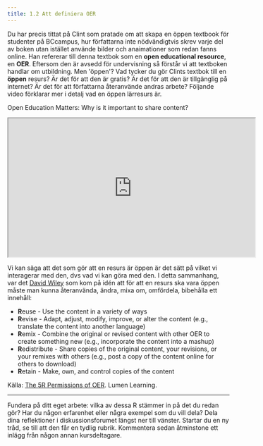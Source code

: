 ```yaml
---
title: 1.2 Att definiera OER
---
```



Du har precis tittat på Clint som pratade om att skapa en öppen textbook för studenter på BCcampus, hur författarna inte nödvändigtvis skrev varje del av boken utan istället använde bilder och anaimationer som redan fanns online. Han refererar till denna textbok som en **open educational resource**, en **OER**. Eftersom den är avsedd för undervisning så förstår vi att textboken handlar om utbildning. Men 'öppen'? Vad tycker du gör Clints textbok till en **öppen** resurs? Är det för att den är gratis? Är det för att den är tillgänglig på internet? Är det för att författarna återanvände andras arbete? Följande video förklarar mer i detalj vad en öppen lärresurs är.

Open Education Matters: Why is it important to share content?  

<iframe height="315" src="https://www.youtube.com/embed/dTNnxPcY49Q" width="560"></iframe>

Vi kan säga att det som gör att en resurs är öppen är det sätt på vilket vi interagerar med den, dvs vad vi kan göra med den. I detta sammanhang, var det [David Wiley][1] som kom på idén att för att en resurs ska vara öppen måste man kunna återanvända, ändra, mixa om, omfördela, bibehålla ett innehåll:

 - **R**euse - Use the content in a variety of ways
 - **R**evise - Adapt, adjust, modify, improve, or alter the content (e.g.,
   translate the content into another language)
 - **R**emix - Combine the original or revised content with other OER to
   create something new (e.g., incorporate the content into a mashup)
 - **R**edistribute - Share copies of the original content, your revisions,
   or your remixes with others (e.g., post a copy of the content online
   for others to download)
 - **R**etain - Make, own, and control copies of the content

Källa: [The 5R Permissions of OER][2]. Lumen Learning. 

----------


Fundera på ditt eget arbete: vilka av dessa R stämmer in på det du redan gör? Har du någon erfarenhet eller några exempel som du vill dela? Dela dina reflektioner i diskussionsforumet längst ner till vänster. Startar du en ny tråd, se till att den får en tydlig rubrik. Kommentera sedan åtminstone ett inlägg från någon annan kursdeltagare. 


  [1]: https://twitter.com/opencontent
  [2]: http://lumenlearning.com/about-oer/
